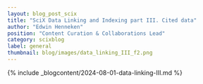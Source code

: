 ```yaml
---
layout: blog_post_scix
title: "SciX Data Linking and Indexing part III. Cited data"
author: "Edwin Henneken"
position: "Content Curation & Collaborations Lead"
category: scixblog
label: general
thumbnail: blog/images/data_linking_III_f2.png
---
```


{% include _blogcontent/2024-08-01-data-linking-III.md %}
